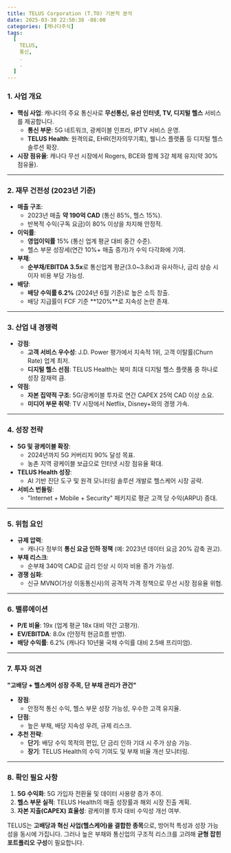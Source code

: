 ```yaml
---
title: TELUS Corporation (T.TO) 기본적 분석
date: 2025-03-30 22:50:38 -08:00
categories: [캐나다주식]
tags:
  [
    TELUS,
    통신,
    .
    .
  ]
---
```


### **1. 사업 개요**

-   **핵심 사업**: 캐나다의 주요 통신사로 **무선통신, 유선 인터넷, TV, 디지털 헬스** 서비스를 제공합니다.
    -   **통신 부문**: 5G 네트워크, 광케이블 인프라, IPTV 서비스 운영.
    -   **TELUS Health**: 원격의료, EHR(전자의무기록), 웰니스 플랫폼 등 디지털 헬스 솔루션 확장.
-   **시장 점유율**: 캐나다 무선 시장에서 Rogers, BCE와 함께 3강 체제 유지(약 30% 점유율).

----------

### **2. 재무 건전성 (2023년 기준)**

-   **매출 구조**:
    -   2023년 매출 **약 190억 CAD** (통신 85%, 헬스 15%).
    -   반복적 수익(구독 요금)이 80% 이상을 차지해 안정적.
-   **이익률**:
    -   **영업이익률** 15% (통신 업계 평균 대비 중간 수준).
    -   헬스 부문 성장세(연간 10%+ 매출 증가)가 수익 다각화에 기여.
-   **부채**:
    -   **순부채/EBITDA 3.5x**로 통신업계 평균(3.0~3.8x)과 유사하나, 금리 상승 시 이자 비용 부담 가능성.
-   **배당**:
    -   **배당 수익률 6.2%** (2024년 6월 기준)로 높은 소득 창출.
    -   배당 지급률이 FCF 기준 **120%**로 지속성 논란 존재.

----------

### **3. 산업 내 경쟁력**

-   **강점**:
    -   **고객 서비스 우수성**: J.D. Power 평가에서 지속적 1위, 고객 이탈률(Churn Rate) 업계 최저.
    -   **디지털 헬스 선점**: TELUS Health는 북미 최대 디지털 헬스 플랫폼 중 하나로 성장 잠재력 큼.
-   **약점**:
    -   **자본 집약적 구조**: 5G/광케이블 투자로 연간 CAPEX 25억 CAD 이상 소요.
    -   **미디어 부문 취약**: TV 시장에서 Netflix, Disney+와의 경쟁 가속.

----------

### **4. 성장 전략**

-   **5G 및 광케이블 확장**:
    -   2024년까지 5G 커버리지 90% 달성 목표.
    -   농촌 지역 광케이블 보급으로 인터넷 시장 점유율 확대.
-   **TELUS Health 성장**:
    -   AI 기반 진단 도구 및 원격 모니터링 솔루션 개발로 헬스케어 시장 공략.
-   **서비스 번들링**:
    -   "Internet + Mobile + Security" 패키지로 평균 고객 당 수익(ARPU) 증대.

----------

### **5. 위험 요인**

-   **규제 압력**:
    -   캐나다 정부의 **통신 요금 인하 정책** (예: 2023년 데이터 요금 20% 감축 권고).
-   **부채 리스크**:
    -   순부채 340억 CAD로 금리 인상 시 이자 비용 증가 가능성.
-   **경쟁 심화**:
    -   신규 MVNO(가상 이동통신사)의 공격적 가격 정책으로 무선 시장 점유율 위협.

----------

### **6. 밸류에이션**

-   **P/E 비율**: 19x (업계 평균 18x 대비 약간 고평가).
-   **EV/EBITDA**: 8.0x (안정적 현금흐름 반영).
-   **배당 수익률**: 6.2% (캐나다 10년물 국채 수익률 대비 2.5배 프리미엄).

----------

### **7. 투자 의견**

**"고배당 + 헬스케어 성장 주목, 단 부채 관리가 관건"**

-   **장점**:
    -   안정적 통신 수익, 헬스 부문 성장 가능성, 우수한 고객 유지율.
-   **단점**:
    -   높은 부채, 배당 지속성 우려, 규제 리스크.
-   **추천 전략**:
    -   **단기**: 배당 수익 목적의 편입, 단 금리 인하 기대 시 주가 상승 가능.
    -   **장기**: TELUS Health의 수익 기여도 및 부채 비율 개선 모니터링.

----------

### **8. 확인 필요 사항**

1.  **5G 수익화**: 5G 가입자 전환율 및 데이터 사용량 증가 추이.
2.  **헬스 부문 실적**: TELUS Health의 매출 성장률과 해외 시장 진출 계획.
3.  **자본 지출(CAPEX) 효율성**: 광케이블 투자 대비 수익성 개선 여부.

TELUS는 **고배당과 혁신 사업(헬스케어)을 결합한 종목**으로, 방어적 특성과 성장 가능성을 동시에 가집니다. 그러나 높은 부채와 통신업의 구조적 리스크를 고려해 **균형 잡힌 포트폴리오 구성**이 필요합니다.